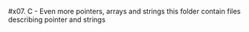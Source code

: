 #x07. C - Even more pointers, arrays and strings
this folder contain files describing pointer and strings

